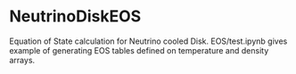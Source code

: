 # NeutrinoDiskEOS
Equation of State calculation for Neutrino cooled Disk. EOS/test.ipynb gives example of generating EOS tables defined on temperature and density arrays.
